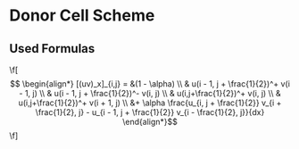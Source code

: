 # Donor Cell Scheme

## Used Formulas
 \f[
$$ \begin{align*}
    [(uv)_x]_{i,j} = &(1 - \alpha) \\
                     & u(i - 1, j + \frac{1}{2})^+ v(i - 1, j) \\
                     & u(i - 1, j + \frac{1}{2})^- v(i, j) \\
                     & u(i,j+\frac{1}{2})^+ v(i, j) \\
                     & u(i,j+\frac{1}{2})^+ v(i + 1, j) \\
                     &+ \alpha \frac{u_{i, j + \frac{1}{2}} v_{i + \frac{1}{2}, j} - u_{i - 1, j + \frac{1}{2}} v_{i - \frac{1}{2}, j}}{dx}
\end{align*}$$
 \f]

